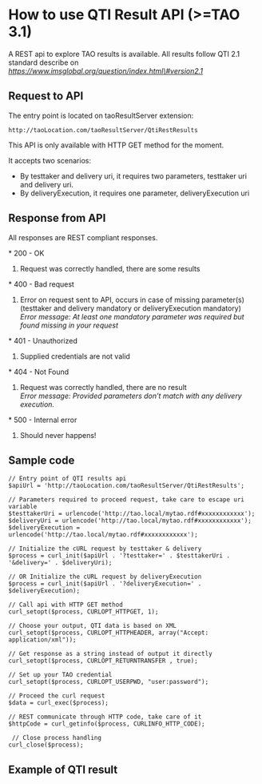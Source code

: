 How to use QTI Result API (\>=TAO 3.1)
======================================

A REST api to explore TAO results is available. All results follow QTI 2.1 standard describe on *https://www.imsglobal.org/question/index.html\#version2.1*

Request to API
--------------

The entry point is located on taoResultServer extension:

    http://taoLocation.com/taoResultServer/QtiRestResults

This API is only available with HTTP GET method for the moment.

It accepts two scenarios:

-   By testtaker and delivery uri, it requires two parameters, testtaker uri and delivery uri.
-   By deliveryExecution, it requires one parameter, deliveryExecution uri

Response from API
-----------------

All responses are REST compliant responses.

\* 200 - OK

1.  Request was correctly handled, there are some results

\* 400 - Bad request

1.  Error on request sent to API, occurs in case of missing parameter(s) (testtaker and delivery mandatory or deliveryExecution mandatory)\
    *Error message: At least one mandatory parameter was required but found missing in your request*

\* 401 - Unauthorized

1.  Supplied credentials are not valid

\* 404 - Not Found

1.  Request was correctly handled, there are no result\
    *Error message: Provided parameters don’t match with any delivery execution.*

\* 500 - Internal error

1.  Should never happens!

Sample code
-----------


    // Entry point of QTI results api
    $apiUrl = 'http://taoLocation.com/taoResultServer/QtiRestResults';

    // Parameters required to proceed request, take care to escape uri variable
    $testtakerUri = urlencode('http://tao.local/mytao.rdf#xxxxxxxxxxxx');
    $deliveryUri = urlencode('http://tao.local/mytao.rdf#xxxxxxxxxxxx');
    $deliveryExecution = urlencode('http://tao.local/mytao.rdf#xxxxxxxxxxxx');

    // Initialize the cURL request by testtaker & delivery
    $process = curl_init($apiUrl . '?testtaker=' . $testtakerUri . '&delivery=' . $deliveryUri);

    // OR Initialize the cURL request by deliveryExecution
    $process = curl_init($apiUrl . '?deliveryExecution=' . $deliveryExecution);

    // Call api with HTTP GET method
    curl_setopt($process, CURLOPT_HTTPGET, 1);

    // Choose your output, QTI data is based on XML
    curl_setopt($process, CURLOPT_HTTPHEADER, array("Accept: application/xml"));

    // Get response as a string instead of output it directly
    curl_setopt($process, CURLOPT_RETURNTRANSFER , true);

    // Set up your TAO credential
    curl_setopt($process, CURLOPT_USERPWD, "user:password");

    // Proceed the curl request
    $data = curl_exec($process);

    // REST communicate through HTTP code, take care of it
    $httpCode = curl_getinfo($process, CURLINFO_HTTP_CODE);

     // Close process handling
    curl_close($process);

Example of QTI result
---------------------
